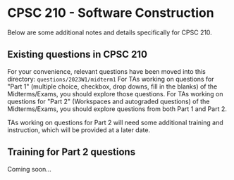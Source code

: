 # CPSC 210 - Software Construction

Below are some additional notes and details specifically for CPSC 210.

## Existing questions in CPSC 210

For your convenience, relevant questions have been moved into this directory: `questions/2023W1/midterm1`
For TAs working on questions for "Part 1" (multiple choice, checkbox, drop downs, fill in the blanks) of the Midterms/Exams, you should explore those questions.
For TAs working on questions for "Part 2" (Workspaces and autograded questions) of the Midterms/Exams, you should explore questions from both Part 1 and Part 2.

TAs working on questions for Part 2 will need some additional training and instruction, which will be provided at a later date.

## Training for Part 2 questions

Coming soon...